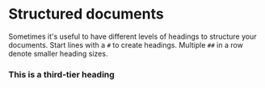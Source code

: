 # Structured documents
Sometimes it's useful to have different levels of headings to structure your
documents. Start lines with a `#` to create headings. Multiple `##` in a row
denote smaller heading sizes.
### This is a third-tier heading
 